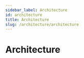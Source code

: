 ```yaml
---
sidebar_label: Architecture
id: architecture
title: Architecture
slug: /architecture/architecture
---
```


# Architecture
